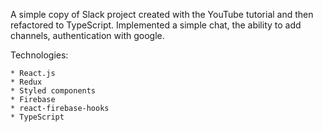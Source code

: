 A simple copy of Slack project created with the YouTube tutorial and then refactored to TypeScript.
Implemented a simple chat, the ability to add channels, authentication with google. 

Technologies: 

    * React.js
    * Redux 
    * Styled components 
    * Firebase 
    * react-firebase-hooks
    * TypeScript
